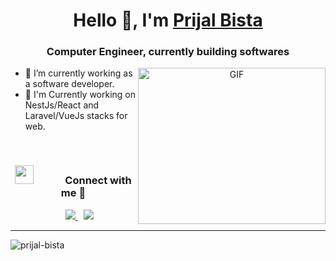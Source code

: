 <h1 align="center">Hello 👋, I'm <a href="https://github.com/prijal-bista" target="blank">
Prijal Bista</a></h1>
<h3 align="center">Computer Engineer, currently building softwares</h3>


<a target="_blank" align="center">
  <img align="right" top="500" height="250" width="300" alt="GIF" src="https://media.giphy.com/media/v1.Y2lkPTc5MGI3NjExZnQwcjQ4YTR5cW90ems4dDQ2M201eWNyZW9yOHE4Y21wczIyc2EwciZlcD12MV9pbnRlcm5hbF9naWZfYnlfaWQmY3Q9Zw/qgQUggAC3Pfv687qPC/giphy.gif">
</a>

- 🔭 I’m currently working as a software developer.
- 🌱 I'm Currently working on NestJs/React and Laravel/VueJs stacks for web.
<br/>

<h3 align="center" > <img src="https://media.giphy.com/media/iY8CRBdQXODJSCERIr/giphy.gif" width="30" height="30" style="margin-right: 50px;">Connect with me 🤝 </h3>

<p align="center">

 <div align="center"  class="icons-social" style="margin-left: 10px;">
    <a style="margin-left: 10px;"  target="_blank" href="https://www.linkedin.com/in/prijal-bista/">
      <img src="https://img.icons8.com/doodle/40/000000/linkedin--v2.png">
    </a>
    <a style="margin-left: 10px;" target="_blank" href="https://github.com/prijal-bista">
		  <img src="https://img.icons8.com/doodle/40/000000/github--v1.png">
    </a>
</div>

</p>

<hr/>

<p align="left"> <img src="https://komarev.com/ghpvc/?username=prijal-bista&label=Profile%20views&color=0e75b6&style=flat" alt="prijal-bista" /> </p>

